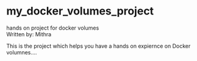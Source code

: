 # my_docker_volumes_project
hands on project for docker volumes
<br>
Written by: Mithra

This is the project which helps you have a hands on expiernce on Docker volumnes....

